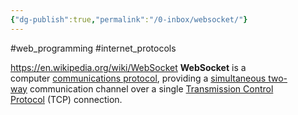 ```yaml
---
{"dg-publish":true,"permalink":"/0-inbox/websocket/"}
---
```


#web_programming #internet_protocols 

https://en.wikipedia.org/wiki/WebSocket
**WebSocket** is a computer [communications protocol](https://en.wikipedia.org/wiki/Communications_protocol "Communications protocol"), providing a [simultaneous two-way](https://en.wikipedia.org/wiki/Full-duplex "Full-duplex") communication channel over a single [Transmission Control Protocol](https://en.wikipedia.org/wiki/Transmission_Control_Protocol "Transmission Control Protocol") (TCP) connection.
